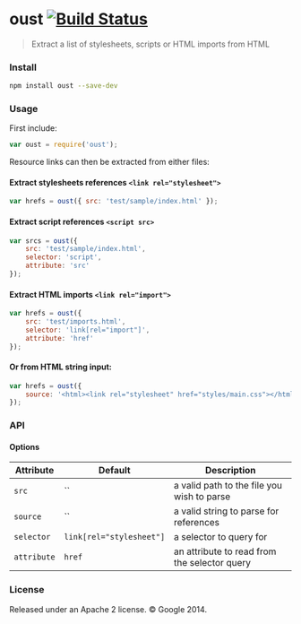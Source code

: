 oust [![Build Status](https://travis-ci.org/addyosmani/oust.svg?branch=master)](https://travis-ci.org/addyosmani/oust)
====

> Extract a list of stylesheets, scripts or HTML imports from HTML

### Install

```sh
npm install oust --save-dev
```

### Usage

First include:

```js
var oust = require('oust');
```

Resource links can then be extracted from either files:

#### Extract stylesheets references `<link rel="stylesheet">`

```js
var hrefs = oust({ src: 'test/sample/index.html' });
```

#### Extract script references `<script src>`

```js
var srcs = oust({ 
	src: 'test/sample/index.html', 
	selector: 'script', 
	attribute: 'src'
});
```

#### Extract HTML imports `<link rel="import">`

```js
var hrefs = oust({ 
	src: 'test/imports.html', 
	selector: 'link[rel="import"]', 
	attribute: 'href' 
});
```

#### Or from HTML string input:

```js
var hrefs = oust({ 
	source: '<html><link rel="stylesheet" href="styles/main.css"></html>' 
});
```

### API

#### Options

Attribute       | Default   | Description
---             | ---       | ---
`src`           | ``        | a valid path to the file you wish to parse
`source`        | ``        | a valid string to parse for references
`selector`      | `link[rel="stylesheet"]`        | a selector to query for
`attribute`        | `href`        | an attribute to read from the selector query

### License

Released under an Apache 2 license. © Google 2014.